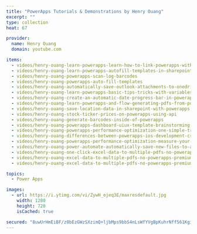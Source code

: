 ```yaml
---
title: "PowerApps Tutorials & Demonstrations by Henry Ouang"
excerpt: ""
type: collection
heat: 67

provider:
  name: Henry Ouang
  domain: youtube.com

items:
  - videos/henry-ouang-learn-powerapps-learn-how-to-link-powerapps-with-excel
  - videos/henry-ouang-learn-powerapps-autofill-templates-in-sharepoint-tutorial
  - videos/henry-ouang-powerapps-scan-log-barcodes
  - videos/henry-ouang-powerapps-auto-fill-templates
  - videos/henry-ouang-automatically-save-outlook-attachments-to-onedrive-with-microsoft-power-automate
  - videos/henry-ouang-learn-powerapps-basic-tips-tricks-with-variables
  - videos/henry-ouang-create-an-automatic-date-progress-bar-in-powerapps
  - videos/henry-ouang-learn-powerapps-and-flow-generating-pdfs-from-powerapps
  - videos/henry-ouang-save-location-data-in-sharepoint-with-powerapps
  - videos/henry-ouang-stock-ticker-prices-on-powerapps-using-api
  - videos/henry-ouang-generate-barcodes-inside-of-powerapps
  - videos/henry-ouang-powerapps-dashboard-uiux-template-brainstorming-ideas
  - videos/henry-ouang-powerapps-performance-optimization-one-simple-trick-2x-speeds-on-your-apps
  - videos/henry-ouang-differences-between-powerapps-ios-development-creating-a-button
  - videos/henry-ouang-powerapps-performance-optimization-measure-your-performance-improvements
  - videos/henry-ouang-power-automate-automatically-save-new-files-to-a-different-onedrive-account-folder
  - videos/henry-ouang-one-click-excel-data-to-multiple-pdfs-no-powerapps-premium-demonstration
  - videos/henry-ouang-excel-data-to-multiple-pdfs-no-powerapps-premium-free-part-12
  - videos/henry-ouang-excel-data-to-multiple-pdfs-no-powerapps-premium-free-part-22

topics:
  - Power Apps

images:
  - url: https://i.ytimg.com/vi/ZywH_ejeq3E/maxresdefault.jpg
    width: 1280
    height: 720
    isCached: true

secured: "8uwUrHmEiBF/z0bEzGWzSXzimQ+ljbMps9bbS4nLsWfYVgBpKuhrNff561KgiAwzbAENKANdu/ms//RAx6IeWoIT5D4QOewxpkK4wNJkIl3Z/pqBvxVRcQPsD9ip9zhPOLsI+MfhtjDX/WmLiddkZNFdihfogHVwcYQmeeN9SijGAjRY7/1z2Wnxa1PqxFXdECf9pxEq6X+zMd4dq5RzvaqUkmbz+1fxAPfJmV3jWL6KjqkNwPc+C3yF3JY9lNtGr1uGb2+cHpDvvrFm1SiNaS7JrC/2O0RgZtAb8Sfxq/8FsbQG+OuBH8U9i+qwj2EJvcjyBWAnVPnwjiLsBoM4QnsFO+JCtrDR3hOYjB1Z7TI=;+9lRf2eQXEEYfur7mjp6DA=="
---
```


